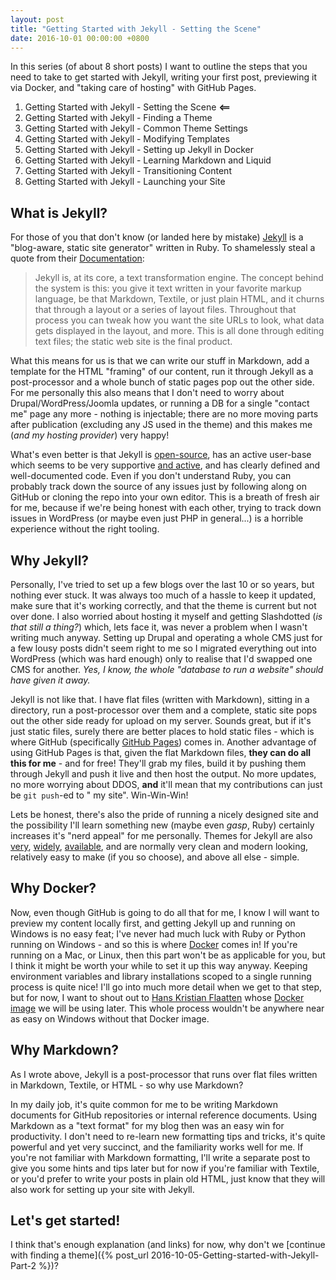 ```yaml
---
layout: post
title: "Getting Started with Jekyll - Setting the Scene"
date: 2016-10-01 00:00:00 +0800
---
```


In this series (of about 8 short posts) I want to outline the steps that you need to take to get started with Jekyll, writing your first post, previewing it via Docker, and "taking care of hosting" with GitHub Pages.

<!--description-->

1. Getting Started with Jekyll - Setting the Scene **<==**
2. Getting Started with Jekyll - Finding a Theme
3. Getting Started with Jekyll - Common Theme Settings
4. Getting Started with Jekyll - Modifying Templates
5. Getting Started with Jekyll - Setting up Jekyll in Docker
6. Getting Started with Jekyll - Learning Markdown and Liquid
7. Getting Started with Jekyll - Transitioning Content
8. Getting Started with Jekyll - Launching your Site

## What is Jekyll?

For those of you that don't know (or landed here by mistake) [Jekyll][jekyll] is a "blog-aware, static site generator" written in Ruby. To shamelessly steal a quote from their [Documentation][jekyll-docs]:

> Jekyll is, at its core, a text transformation engine. The concept behind the system is this: you give it text written in your favorite markup language, be that Markdown, Textile, or just plain HTML, and it churns that through a layout or a series of layout files. Throughout that process you can tweak how you want the site URLs to look, what data gets displayed in the layout, and more. This is all done through editing text files; the static web site is the final product.

What this means for us is that we can write our stuff in Markdown, add a template for the HTML "framing" of our content, run it through Jekyll as a post-processor and a whole bunch of static pages pop out the other side. For me personally this also means that I don't need to worry about Drupal/WordPress/Joomla updates, or running a DB for a single "contact me" page any more - nothing is injectable; there are no more moving parts after publication (excluding any JS used in the theme) and this makes me (*and my hosting provider*) very happy!

What's even better is that Jekyll is [open-source][jekyll-gh], has an active user-base which seems to be very supportive [and active][jekyll-ghi], and has clearly defined and well-documented code. Even if you don't understand Ruby, you can probably track down the source of any issues just by following along on GitHub or cloning the repo into your own editor. This is a breath of fresh air for me, because if we're being honest with each other, trying to track down issues in WordPress (or maybe even just PHP in general...) is a horrible experience without the right tooling.

## Why Jekyll?

Personally, I've tried to set up a few blogs over the last 10 or so years, but nothing ever stuck. It was always too much of a hassle to keep it updated, make sure that it's working correctly, and that the theme is current but not over done. I also worried about hosting it myself and getting Slashdotted (*is that still a thing?*) which, lets face it, was never a problem when I wasn't writing much anyway. Setting up Drupal and operating a whole CMS just for a few lousy posts didn't seem right to me so I migrated everything out into WordPress (which was hard enough) only to realise that I'd swapped one CMS for another. *Yes, I know, the whole "database to run a website" should have given it away.*

Jekyll is not like that. I have flat files (written with Markdown), sitting in a directory, run a post-processor over them and a complete, static site pops out the other side ready for upload on my server. Sounds great, but if it's just static files, surely there are better places to hold static files - which is where GitHub (specifically [GitHub Pages][github-pages]) comes in. Another advantage of using GitHub Pages is that, given the flat Markdown files, **they can do all this for me** - and for free! They'll grab my files, build it by pushing them through Jekyll and push it live and then host the output. No more updates, no more worrying about DDOS, **and** it'll mean that my contributions can just be `git push`-ed to " my site". Win-Win-Win!

Lets be honest, there's also the pride of running a nicely designed site and the possibility I'll learn something new (maybe even *gasp*, Ruby) certainly increases it's "nerd appeal" for me personally. Themes for Jekyll are also [very][jekyll-thm1], [widely][jekyll-thm2], [available][jekyll-thm3], and are normally very clean and modern looking, relatively easy to make (if you so choose), and above all else - simple.

## Why Docker?

Now, even though GitHub is going to do all that for me, I know I will want to preview my content locally first, and getting Jekyll up and running on Windows is no easy feat; I've never had much luck with Ruby or Python running on Windows - and so this is where [Docker][docker] comes in! If you're running on a Mac, or Linux, then this part won't be as applicable for you, but I think it might be worth your while to set it up this way anyway. Keeping environment variables and library installations scoped to a single running process is quite nice! I'll go into much more detail when we get to that step, but for now, I want to shout out to [Hans Kristian Flaatten][starefossen] whose [Docker image][docker-img] we will be using later. This whole process wouldn't be anywhere near as easy on Windows without that Docker image.

## Why Markdown?

As I wrote above, Jekyll is a post-processor that runs over flat files written in Markdown, Textile, or HTML - so why use Markdown? 

In my daily job, it's quite common for me to be writing Markdown documents for GitHub repositories or internal reference documents. Using Markdown as a "text format" for my blog then was an easy win for productivity. I don't need to re-learn new formatting tips and tricks, it's quite powerful and yet very succinct, and the familiarity works well for me. If you're not familiar with Markdown formatting, I'll write a separate post to give you some hints and tips later but for now if you're familiar with Textile, or you'd prefer to write your posts in plain old HTML, just know that they will also work for setting up your site with Jekyll.

## Let's get started!

I think that's enough explanation (and links) for now, why don't we [continue with finding a theme]({% post_url 2016-10-05-Getting-started-with-Jekyll-Part-2 %})?


[jekyll]:       https://jekyllrb.com/
[jekyll-docs]:  https://jekyllrb.com/docs/home/
[jekyll-gh]:    https://github.com/jekyll/jekyll/
[jekyll-ghi]:   https://github.com/jekyll/jekyll/issues?utf8=%E2%9C%93&q=is%3Aissue%20is%3Aopen%20comments%3A%3E15
[docker]:       https://docs.docker.com/docker-for-windows/
[starefossen]:  https://github.com/Starefossen/
[docker-img]:   https://github.com/Starefossen/docker-github-pages
[github-pages]: https://pages.github.com/
[jekyll-thm1]:  http://jekyllthemes.org/
[jekyll-thm2]:  http://themes.jekyllrc.org/
[jekyll-thm3]:  http://jekyllthemes.io/